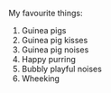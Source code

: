 My favourite things:
1. Guinea pigs
2. Guinea pig kisses
3. Guinea pig noises
  1. Happy purring
  2. Bubbly playful noises
  3. Wheeking
